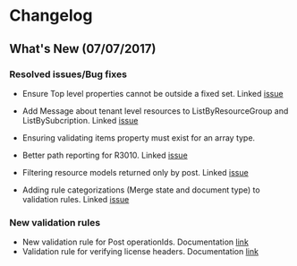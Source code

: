 # Changelog

## What's New (07/07/2017)

### Resolved issues/Bug fixes
-   Ensure Top level properties cannot be outside a fixed set. Linked [issue](https://github.com/Azure/autorest/issues/2305)
-   Add Message about tenant level resources to ListByResourceGroup and ListBySubcription. Linked [issue](https://github.com/Azure/autorest/issues/2389)
-	Ensuring validating items property must exist for an array type.

-	Better path reporting for R3010. Linked [issue](https://github.com/Azure/autorest/issues/2314)

-	Filtering resource models returned only by post. Linked [issue](https://github.com/Azure/autorest/issues/2316)

-	Adding rule categorizations (Merge state and document type) to validation rules. Linked [issue](https://github.com/Azure/autorest/issues/2313)

### New validation rules
-   New validation rule for Post operationIds. Documentation [link](https://github.com/Azure/azure-rest-api-specs/blob/master/documentation/openapi-authoring-automated-guidelines.md#R2064)
-	Validation rule for verifying license headers. Documentation [link](https://github.com/Azure/azure-rest-api-specs/blob/master/documentation/openapi-authoring-automated-guidelines.md#R2065)